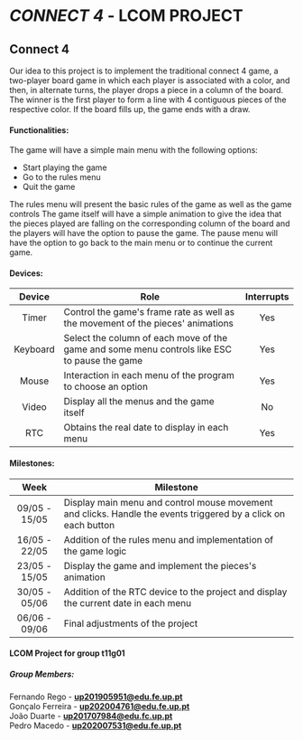 # *CONNECT 4* - LCOM PROJECT


## Connect 4

Our idea to this project is to implement the traditional connect 4 game, a two-player board game in which each player is associated with a color, and then, in alternate turns, the player drops a piece in a column of the board.
The winner is the first player to form a line with 4 contiguous pieces of the respective color.
If the board fills up, the game ends with a draw.

#### Functionalities:

The game will have a simple main menu with the following options:
- Start playing the game
- Go to the rules menu
- Quit the game

The rules menu will present the basic rules of the game as well as the game controls
The game itself will have a simple animation to give the idea that the pieces played are falling on the corresponding column of the board and the players will have the option to pause the game.
The pause menu will have the option to go back to the main menu or to continue the current game.

#### Devices:

| Device | Role | Interrupts |
| :--: | ---- | :--: |
| Timer    | Control the game's frame rate as well as the movement of the pieces' animations | Yes |
| Keyboard | Select the column of each move of the game and some menu controls like ESC to pause the game | Yes |
| Mouse    | Interaction in each menu of the program to choose an option | Yes |
| Video    | Display all the menus and the game itself | No |
| RTC      | Obtains the real date to display in each menu | Yes |

#### Milestones:

| Week | Milestone |
| :--: | ---- |
| 09/05 - 15/05 | Display main menu and control mouse movement and clicks. Handle the events triggered by a click on each button |
| 16/05 - 22/05 | Addition of the rules menu and implementation of the game logic |
| 23/05 - 15/05 | Display the game and implement the pieces's animation |
| 30/05 - 05/06 | Addition of the RTC device to the project and display the current date in each menu |
| 06/06 - 09/06 | Final adjustments of the project |

#### LCOM Project for group t11g01
##### Group Members:

Fernando Rego - **up201905951@edu.fe.up.pt**  
Gonçalo Ferreira - **up202004761@edu.fe.up.pt**  
João Duarte - **up201707984@edu.fc.up.pt**  
Pedro Macedo - **up202007531@edu.fe.up.pt**  
